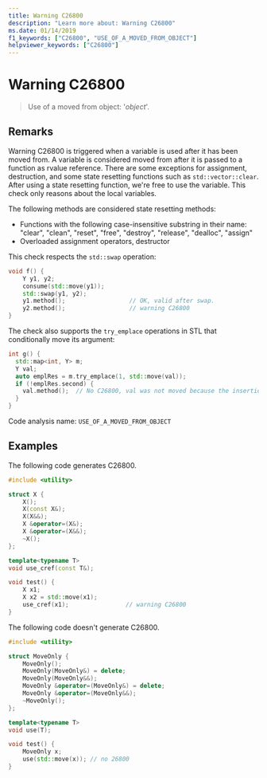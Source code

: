 ```yaml
---
title: Warning C26800
description: "Learn more about: Warning C26800"
ms.date: 01/14/2019
f1_keywords: ["C26800", "USE_OF_A_MOVED_FROM_OBJECT"]
helpviewer_keywords: ["C26800"]
---
```

# Warning C26800

> Use of a moved from object: '*object*'.

## Remarks

Warning C26800 is triggered when a variable is used after it has been moved from. A variable is considered moved from after it is passed to a function as rvalue reference. There are some exceptions for assignment, destruction, and some state resetting functions such as `std::vector::clear`. After using a state resetting function, we're free to use the variable. This check only reasons about the local variables.

The following methods are considered state resetting methods:
- Functions with the following case-insensitive substring in their name: "clear", "clean", "reset", "free", "destroy", "release", "dealloc", "assign"
- Overloaded assignment operators, destructor

This check respects the `std::swap` operation:

```cpp
void f() {
    Y y1, y2;
    consume(std::move(y1));
    std::swap(y1, y2);
    y1.method();                  // OK, valid after swap.
    y2.method();                  // warning C26800
}
```

The check also supports the `try_emplace` operations in STL that conditionally move its argument:

```cpp
int g() {
  std::map<int, Y> m;
  Y val;
  auto emplRes = m.try_emplace(1, std::move(val));
  if (!emplRes.second) {
    val.method();  // No C26800, val was not moved because the insertion did not happen.
  }
}
```

Code analysis name: `USE_OF_A_MOVED_FROM_OBJECT`

## Examples

The following code generates C26800.

```cpp
#include <utility>

struct X {
    X();
    X(const X&);
    X(X&&);
    X &operator=(X&);
    X &operator=(X&&);
    ~X();
};

template<typename T>
void use_cref(const T&);

void test() {
    X x1;
    X x2 = std::move(x1);
    use_cref(x1);                // warning C26800
}
```

The following code doesn't generate C26800.

```cpp
#include <utility>

struct MoveOnly {
    MoveOnly();
    MoveOnly(MoveOnly&) = delete;
    MoveOnly(MoveOnly&&);
    MoveOnly &operator=(MoveOnly&) = delete;
    MoveOnly &operator=(MoveOnly&&);
    ~MoveOnly();
};

template<typename T>
void use(T);

void test() {
    MoveOnly x;
    use(std::move(x)); // no 26800
}
```
